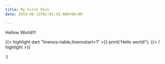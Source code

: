 ```yaml
---
title: My First Post
date: 2019-06-13T01:01:43.000+00:00

---
```

Hellow World!!!

{{< highlight dart "linenos=table,linenostart=1" >}}
print('Hello world!');
{{< / highlight >}}

:)